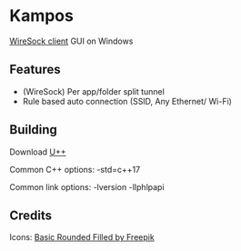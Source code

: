 # Kampos
[WireSock client](https://www.wiresock.net/wiresock-vpn-client/download-wiresock-vpn-client/) GUI on Windows

## Features
- (WireSock) Per app/folder split tunnel
- Rule based auto connection (SSID, Any Ethernet/ Wi-Fi)

## Building
Download [U++](https://www.ultimatepp.org/www$uppweb$download$en-us.html)

Common C++ options: -std=c++17

Common link options: -lversion -lIphlpapi

## Credits
Icons: [Basic Rounded Filled
by Freepik](https://www.freepik.com/author/freepik/icons/basic-rounded-filled_5?t=f)
